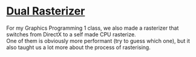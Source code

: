 # [Dual Rasterizer](https://github.com/DaanDemaecker/DualRasterizer)
For my Graphics Programming 1 class, we also made a rasterizer that switches from DirectX to a self made CPU rasterize.  
One of them is obviously more performant (try to guess which one), but it also taught us a lot more about the process of rasterising. 